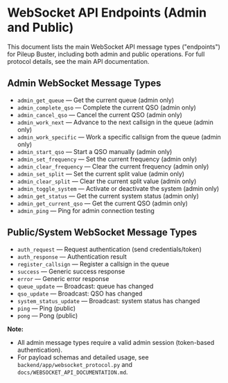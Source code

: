 # WebSocket API Endpoints (Admin and Public)

This document lists the main WebSocket API message types ("endpoints") for Pileup Buster, including both admin and public operations. For full protocol details, see the main API documentation.

## Admin WebSocket Message Types

- `admin_get_queue` — Get the current queue (admin only)
- `admin_complete_qso` — Complete the current QSO (admin only)
- `admin_cancel_qso` — Cancel the current QSO (admin only)
- `admin_work_next` — Advance to the next callsign in the queue (admin only)
- `admin_work_specific` — Work a specific callsign from the queue (admin only)
- `admin_start_qso` — Start a QSO manually (admin only)
- `admin_set_frequency` — Set the current frequency (admin only)
- `admin_clear_frequency` — Clear the current frequency (admin only)
- `admin_set_split` — Set the current split value (admin only)
- `admin_clear_split` — Clear the current split value (admin only)
- `admin_toggle_system` — Activate or deactivate the system (admin only)
- `admin_get_status` — Get the current system status (admin only)
- `admin_get_current_qso` — Get the current QSO (admin only)
- `admin_ping` — Ping for admin connection testing

## Public/System WebSocket Message Types

- `auth_request` — Request authentication (send credentials/token)
- `auth_response` — Authentication result
- `register_callsign` — Register a callsign in the queue
- `success` — Generic success response
- `error` — Generic error response
- `queue_update` — Broadcast: queue has changed
- `qso_update` — Broadcast: QSO has changed
- `system_status_update` — Broadcast: system status has changed
- `ping` — Ping (public)
- `pong` — Pong (public)

**Note:**
- All admin message types require a valid admin session (token-based authentication).
- For payload schemas and detailed usage, see `backend/app/websocket_protocol.py` and `docs/WEBSOCKET_API_DOCUMENTATION.md`.
